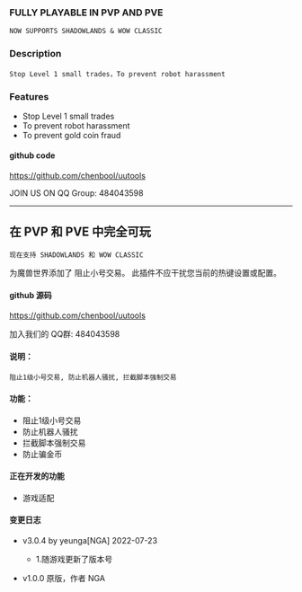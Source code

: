 
### FULLY PLAYABLE IN PVP AND PVE

`NOW SUPPORTS SHADOWLANDS & WOW CLASSIC`

### Description
`Stop Level 1 small trades，To prevent robot harassment`


### Features
- Stop Level 1 small trades
- To prevent robot harassment
- To prevent gold coin fraud


#### github code
https://github.com/chenbool/uutools


JOIN US ON QQ Group: 484043598



---


## **在 PVP 和 PVE 中完全可玩**

`现在支持 SHADOWLANDS 和 WOW CLASSIC`

为魔兽世界添加了 阻止小号交易。
此插件不应干扰您当前的热键设置或配置。

#### github 源码
https://github.com/chenbool/uutools

加入我们的 QQ群: 484043598

#### 说明：
`阻止1级小号交易, 防止机器人骚扰, 拦截脚本强制交易`

#### 功能：
- 阻止1级小号交易
- 防止机器人骚扰
- 拦截脚本强制交易
- 防止骗金币


#### 正在开发的功能
- 游戏适配

#### 变更日志
- v3.0.4 by yeunga[NGA] 2022-07-23
    * 1.随游戏更新了版本号
    
- v1.0.0 原版，作者 NGA